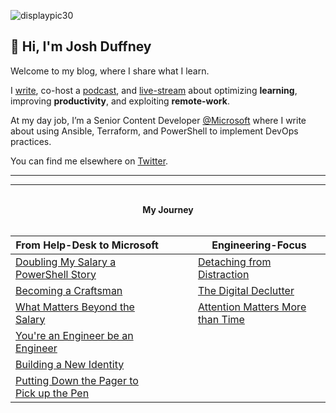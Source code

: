![displaypic30](/img/displaypic30.png)

## 👋 Hi, I'm Josh Duffney

Welcome to my blog, where I share what I learn.

I [write](/posts), co-host a [podcast](perspectivesintech.com), and [live-stream](https://www.twitch.tv/duffney) about optimizing **learning**, improving **productivity**, and exploiting **remote-work**.

At my day job, I’m a Senior Content Developer [@Microsoft](https://twitter.com/Microsoft) where I write about using Ansible, Terraform, and PowerShell to implement DevOps practices.

You can find me elsewhere on [Twitter](https://twitter.com/joshduffney).

---

<script async data-uid="a1e537562f" src="https://unique-writer-1890.ck.page/a1e537562f/index.js"></script>

---

<br>

<div align="center">
<b>My Journey</b>
</div>

<br>

|**From Help-Desk to Microsoft**|<img width=50/>|**Engineering-Focus**|
|---	|---	|---	|
|[Doubling My Salary a PowerShell Story](/doubling-my-salary-a-powershell-story/)|   	|[Detaching from Distraction](/detaching-from-distraction/)|
|[Becoming a Craftsman](/becoming-a-craftsman)||[The Digital Declutter](/the-digital-declutter/)|
|[What Matters Beyond the Salary](/what-matters-beyond-the-salary)|   	|[Attention Matters More than Time](/attention-matters-more-than-time/)|
|[You're an Engineer be an Engineer](/youre-an-engineer-be-an-engineer)|   	|   	|
|[Building a New Identity](https://duffney.io/building-a-new-identity/)|   	|   	|
|[Putting Down the Pager to Pick up the Pen](https://duffney.io/putting-down-the-pager-to-pick-up-the-pen/)|||

<br>
